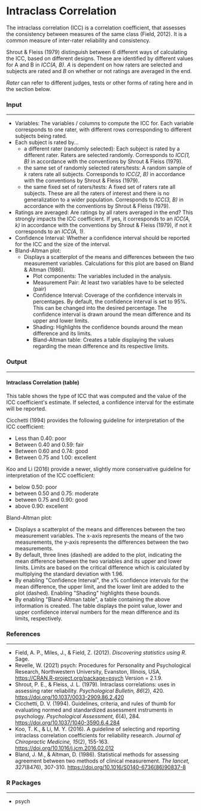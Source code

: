 Intraclass Correlation
==========================

The intraclass correlation (ICC) is a correlation coefficient, that assesses the consistency between measures of the same class (Field, 2012). It is a common measure of inter-rater reliability and consistency.

Shrout & Fleiss (1979) distinguish between 6 different ways of calculating the ICC, based on different designs. These are identified by different values for A and B in *ICC(A, B)*. *A* is dependent on how raters are selected and subjects are rated and *B* on whether or not ratings are averaged in the end.

*Rater* can refer to different judges, tests or other forms of rating here and in the section below.

### Input
-------

- Variables: The variables / columns to compute the ICC for. Each variable corresponds to one rater, with different rows corresponding to different subjects being rated.
- Each subject is rated by...
  - a different rater (randomly selected): Each subject is rated by a different rater. Raters are selected randomly. Corresponds to *ICC(1, B)* in accordance with the conventions by Shrout & Fleiss (1979).
  - the same set of randomly selected raters/tests: A random sample of *k* raters rate all subjects. Corresponds to *ICC(2, B)* in accordance with the conventions by Shrout & Fleiss (1979).
  - the same fixed set of raters/tests: A fixed set of raters rate all subjects. These are all the raters of interest and there is no generalization to a wider population. Corresponds to *ICC(3, B)* in accordance with the conventions by Shrout & Fleiss (1979).
- Ratings are averaged: Are ratings by all raters averaged in the end? This strongly impacts the ICC coefficient. If yes, it corresponds to an *ICC(A, k)* in accordance with the conventions by Shrout & Fleiss (1979), if not it corresponds to an *ICC(A, 1)*.
- Confidence Interval: Whether a confidence interval should be reported for the ICC and the size of the interval.
- Bland-Altman plot:
  - Displays a scatterplot of the means and differences between the two measurement variables. Calculations for this plot are based on Bland & Altman (1986).
    - Plot components: The variables included in the analysis.
    - Measurement Pair: At least two variables have to be selected (pair)
    - Confidence Interval: Coverage of the confidence intervals in percentages. By default, the confidence interval is set to 95%. This can be changed into the desired percentage. The confidence interval is drawn around the mean difference and its upper and lower limits.
	- Shading: Highlights the confidence bounds around the mean difference and its limits.
	- Bland-Altman table: Creates a table displaying the values regarding the mean difference and its respective limits.


### Output
-------

#### Intraclass Correlation (table)
This table shows the type of ICC that was computed and the value of the ICC coefficient's estimate. If selected, a confidence interval for the estimate will be reported.

Cicchetti (1994) provides the following guideline for interpretation of the ICC coefficient:
- Less than 0.40: poor
- Between 0.40 and 0.59: fair
- Between 0.60 and 0.74: good
- Between 0.75 and 1.00: excellent

Koo and Li (2016) provide a newer, slightly more conservative guideline for interpretation of the ICC coefficient:

- below 0.50: poor
- between 0.50 and 0.75: moderate
- between 0.75 and 0.90: good
- above 0.90: excellent

Bland-Altman plot:
- Displays a scatterplot of the means and differences between the two measurement variables. The x-axis represents the means of the two measurements, the y-axis represents the differences between the two measurements.
- By default, three lines (dashed) are added to the plot, indicating the mean difference between the two variables and its upper and lower limits. Limits are based on the critical difference which is calculated by multiplying the standard deviation with 1.96.
- By enabling "Confidence Interval", the x% confidence intervals for the mean difference, the upper limit, and the lower limit are added to the plot (dashed). Enabling "Shading" highlights these bounds.
- By enabling "Bland-Altman table", a table containing the above information is created. The table displays the point value, lower and upper confidence interval numbers for the mean difference and its limits, respectively.

### References
-------
- Field, A. P., Miles, J., & Field, Z. (2012). *Discovering statistics using R*. Sage.
- Revelle, W. (2021) psych: Procedures for Personality and Psychological Research, Northwestern University, Evanston, Illinois, USA, https://CRAN.R-project.org/package=psych Version = 2.1.9.
- Shrout, P. E., & Fleiss, J. L. (1979). Intraclass correlations: uses in assessing rater reliability. *Psychological Bulletin, 86*(2), 420. https://doi.org/10.1037/0033-2909.86.2.420
- Cicchetti, D. V. (1994). Guidelines, criteria, and rules of thumb for evaluating normed and standardized assessment instruments in psychology. *Psychological Assessment, 6*(4), 284. https://doi.org/10.1037/1040-3590.6.4.284
- Koo, T. K., & Li, M. Y. (2016). A guideline of selecting and reporting intraclass correlation coefficients for reliability research. *Journal of Chiropractic Medicine, 15*(2), 155-163. https://doi.org/10.1016/j.jcm.2016.02.012
- Bland, J. M., & Altman, D. (1986). Statistical methods for assessing agreement between two methods of clinical measurement. *The lancet, 327*(8476), 307-310. https://doi.org/10.1016/S0140-6736(86)90837-8

### R Packages
---
- psych
